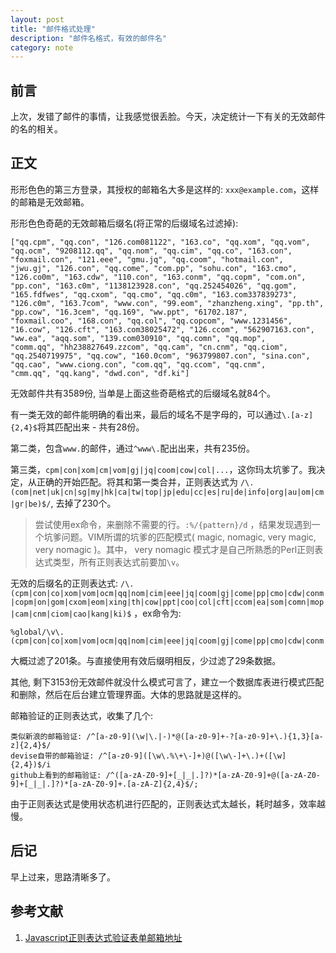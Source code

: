 ```yaml
---
layout: post
title: "邮件格式处理"
description: "邮件名格式，有效的邮件名"
category: note
---
```


## 前言

上次，发错了邮件的事情，让我感觉很丢脸。今天，决定统计一下有关的无效邮件的名的相关。

## 正文

形形色色的第三方登录，其授权的邮箱名大多是这样的: `xxx@example.com`，这样的邮箱是无效邮箱。

形形色色奇葩的无效邮箱后缀名(将正常的后缀域名过滤掉): 

```
["qq.cpm", "qq.con", "126.com081122", "163.co", "qq.xom", "qq.vom", "qq.ocm", "9208112.qq", "qq.nom", "qq.cim", "qq.co", "163.con", "foxmail.con", "121.eee", "gmu.jq", "qq.coom", "hotmail.con", 
"jwu.gj", "126.con", "qq.come", "com.pp", "sohu.con", "163.cmo", "126.co0m", "163.cdw", "110.con", "163.conm", "qq.copm", "com.on", "pp.con", "163.c0m", "1138123928.con", "qq.252454026", "qq.gom",
"165.fdfwes", "qq.cxom", "qq.cmo", "qq.c0m", "163.com337839273", "126.c0m", "163.7com", "www.con", "99.eom", "zhanzheng.xing", "pp.th", "pp.cow", "16.3cem", "qq.169", "ww.ppt", "61702.187", 
"foxmail.coo", "168.con", "qq.col", "qq.copcom", "www.1231456", "16.cow", "126.cft", "163.com38025472", "126.ccom", "562907163.con", "ww.ea", "aqq.som", "139.com030910", "qq.comn", "qq.mop", 
"comm.qq", "hh238827649.zzcom", "qq.cam", "cn.cnm", "qq.ciom", "qq.2540719975", "qq.cow", "160.0com", "963799807.con", "sina.con", "qq.cao", "www.ciong.con", "com.qq", "qq.ccom", "qq.cnm", 
"cmm.qq", "qq.kang", "dwd.con", "df.ki"] 
```

无效邮件共有3589份, 当单是上面这些奇葩格式的后缀域名就84个。

有一类无效的邮件能明确的看出来，最后的域名不是字母的，可以通过`\.[a-z]{2,4}$`将其匹配出来 - 共有28份。

第二类，包含`www.`的邮件，通过`^www\.`配出出来，共有235份。

第三类，`cpm|con|xom|cm|vom|gj|jq|coom|cow|col|...`，这你玛太坑爹了。我决定，从正确的开始匹配。将其和第一类合并，正则表达式为
`/\.(com|net|uk|cn|sg|my|hk|ca|tw|top|jp|edu|cc|es|ru|de|info|org|au|om|cm|gr|be)$/`, 去掉了230个。

> 尝试使用ex命令，来删除不需要的行。`:%/{pattern}/d` ，结果发现遇到一个坑爹问题。VIM所谓的坑爹的匹配模式( magic, nomagic, very magic, very nomagic )。其中，
> very nomagic 模式才是自己所熟悉的Perl正则表达式类型，所有正则表达式前要加`\v`。

无效的后缀名的正则表达式: `/\.(cpm|con|co|xom|vom|ocm|qq|nom|cim|eee|jq|coom|gj|come|pp|cmo|cdw|conm|copm|on|gom|cxom|eom|xing|th|cow|ppt|coo|col|cft|ccom|ea|som|comn|mop|cam|cnm|ciom|cao|kang|ki)$` ，ex命令为: 

    %global/\v\.(cpm|con|co|xom|vom|ocm|qq|nom|cim|eee|jq|coom|gj|come|pp|cmo|cdw|conm|copm|on|gom|cxom|eom|xing|th|cow|ppt|coo|col|cft|ccom|ea|som|comn|mop|cam|cnm|ciom|cao|kang|ki)$/d

大概过滤了201条。与直接使用有效后缀明相反，少过滤了29条数据。

其他, 剩下3153份无效邮件就没什么模式可言了，建立一个数据库表进行模式匹配和删除，然后在后台建立管理界面。大体的思路就是这样的。

邮箱验证的正则表达式，收集了几个: 

```
类似新浪的邮箱验证: /^[a-z0-9](\w|\.|-)*@([a-z0-9]+-?[a-z0-9]+\.){1,3}[a-z]{2,4}$/
devise自带的邮箱验证: /^[a-z0-9]([\w\.%\+\-]+)@([\w\-]+\.)+([\w]{2,4})$/i
github上看到的邮箱验证: /^([a-zA-Z0-9]+[_|_|.]?)*[a-zA-Z0-9]+@([a-zA-Z0-9]+[_|_|.]?)*[a-zA-Z0-9]+.[a-zA-Z]{2,4}$/;
```

由于正则表达式是使用状态机进行匹配的，正则表达式太越长，耗时越多，效率越慢。

## 后记

早上过来，思路清晰多了。

## 参考文献

1. [Javascript正则表达式验证表单邮箱地址](http://www.tuicool.com/articles/AR3iqa)
